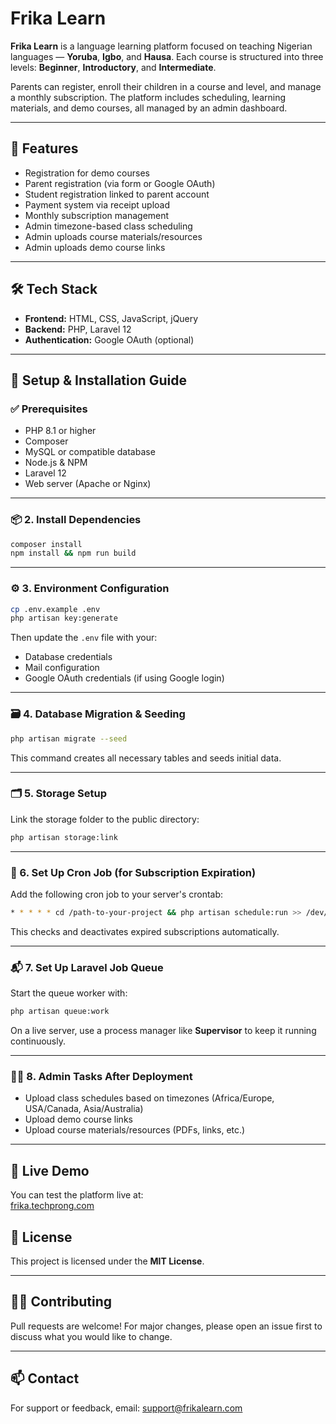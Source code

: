 # Frika Learn

**Frika Learn** is a language learning platform focused on teaching Nigerian languages — **Yoruba**, **Igbo**, and **Hausa**. Each course is structured into three levels: **Beginner**, **Introductory**, and **Intermediate**. 

Parents can register, enroll their children in a course and level, and manage a monthly subscription. The platform includes scheduling, learning materials, and demo courses, all managed by an admin dashboard.

---

## 🧩 Features

- Registration for demo courses
- Parent registration (via form or Google OAuth)
- Student registration linked to parent account
- Payment system via receipt upload
- Monthly subscription management
- Admin timezone-based class scheduling
- Admin uploads course materials/resources
- Admin uploads demo course links

---

## 🛠️ Tech Stack

- **Frontend:** HTML, CSS, JavaScript, jQuery  
- **Backend:** PHP, Laravel 12  
- **Authentication:** Google OAuth (optional)

---

## 🚀 Setup & Installation Guide

### ✅ Prerequisites

- PHP 8.1 or higher
- Composer
- MySQL or compatible database
- Node.js & NPM
- Laravel 12
- Web server (Apache or Nginx)

---

### 📦 2. Install Dependencies

```bash
composer install
npm install && npm run build
```

---

### ⚙️ 3. Environment Configuration

```bash
cp .env.example .env
php artisan key:generate
```

Then update the `.env` file with your:

- Database credentials
- Mail configuration
- Google OAuth credentials (if using Google login)

---

### 🗃️ 4. Database Migration & Seeding

```bash
php artisan migrate --seed
```

This command creates all necessary tables and seeds initial data.

---

### 🗂️ 5. Storage Setup

Link the storage folder to the public directory:

```bash
php artisan storage:link
```

---

### 📅 6. Set Up Cron Job (for Subscription Expiration)

Add the following cron job to your server's crontab:

```bash
* * * * * cd /path-to-your-project && php artisan schedule:run >> /dev/null 2>&1
```

This checks and deactivates expired subscriptions automatically.

---

### 📬 7. Set Up Laravel Job Queue

Start the queue worker with:

```bash
php artisan queue:work
```

On a live server, use a process manager like **Supervisor** to keep it running continuously.

---

### 👨‍🏫 8. Admin Tasks After Deployment

- Upload class schedules based on timezones (Africa/Europe, USA/Canada, Asia/Australia)
- Upload demo course links
- Upload course materials/resources (PDFs, links, etc.)

---

## 🚀 Live Demo

You can test the platform live at:  
[frika.techprong.com](http://frika.techprong.com)



## 🧾 License

This project is licensed under the **MIT License**.

---

## 🙋‍♀️ Contributing

Pull requests are welcome! For major changes, please open an issue first to discuss what you would like to change.

---

## 📫 Contact

For support or feedback, email: [support@frikalearn.com](mailto:support@frikalearn.com)